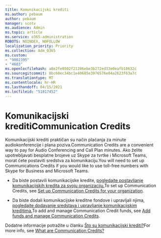 ```yaml
---
title: Komunikacijski krediti
ms.author: pebaum
author: pebaum
manager: scotv
ms.audience: Admin
ms.topic: article
ms.service: o365-administration
ROBOTS: NOINDEX, NOFOLLOW
localization_priority: Priority
ms.collection: Adm_O365
ms.custom:
- "9002395"
- "4683"
ms.openlocfilehash: a8e2fe0502f21286ebe3b272ed33e0eafb10632c
ms.sourcegitcommit: 8bc60ec34bc1e40685e3976576e04a2623f63a7c
ms.translationtype: MT
ms.contentlocale: hr-HR
ms.lasthandoff: 04/15/2021
ms.locfileid: "51817452"
---
```

# <a name="communication-credits"></a><span data-ttu-id="c9d67-102">Komunikacijski krediti</span><span class="sxs-lookup"><span data-stu-id="c9d67-102">Communication Credits</span></span>

<span data-ttu-id="c9d67-103">Komunikacijski krediti praktičan su način plaćanja za minute audiokonferencije i plana poziva.</span><span class="sxs-lookup"><span data-stu-id="c9d67-103">Communication Credits are a convenient way to pay for Audio Conferencing and Call Plan minutes.</span></span> <span data-ttu-id="c9d67-104">Ako želite upotrebljavati besplatne brojeve uz Skype za tvrtke i Microsoft Teams, morat ćete postaviti sredstva za komunikaciju.</span><span class="sxs-lookup"><span data-stu-id="c9d67-104">You will need to set up Communications Credits if you would like to use toll-free numbers with Skype for Business and Microsoft Teams.</span></span>

- <span data-ttu-id="c9d67-105">Da biste postavili komunikacijske kredite, [pogledajte postavljanje komunikacijskih kredita za svoju organizaciju.](https://docs.microsoft.com/microsoftteams/set-up-communications-credits-for-your-organization)</span><span class="sxs-lookup"><span data-stu-id="c9d67-105">To set up Communication Credits, see [Set up Communication Credits for your organization](https://docs.microsoft.com/microsoftteams/set-up-communications-credits-for-your-organization).</span></span> 

- <span data-ttu-id="c9d67-106">Da biste dodali komunikacijske kreditne fondove i upravljali njima, [pogledajte dodavanje sredstava i upravljanje komunikacijskim kreditima.](https://docs.microsoft.com/microsoftteams/add-funds-and-manage-communications-credits)</span><span class="sxs-lookup"><span data-stu-id="c9d67-106">To add and manage Communication Credit funds, see [Add funds and manage Communication Credits](https://docs.microsoft.com/microsoftteams/add-funds-and-manage-communications-credits).</span></span> 

<span data-ttu-id="c9d67-107">Dodatne informacije potražite u članku [Što su komunikacijski krediti?](https://docs.microsoft.com/microsoftteams/what-are-communications-credits)</span><span class="sxs-lookup"><span data-stu-id="c9d67-107">For more info, see [What are Communication Credits?](https://docs.microsoft.com/microsoftteams/what-are-communications-credits)</span></span>
